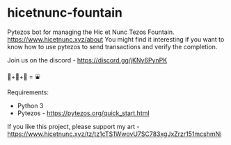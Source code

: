 # hicetnunc-fountain
Pytezos bot for managing the Hic et Nunc Tezos Fountain. https://www.hicetnunc.xyz/about
You might find it interesting if you want to know how to use pytezos to send transactions and verify the completion.

Join us on the discord - https://discord.gg/jKNy6PynPK

 :taco:+:snake:+:robot: = :fountain:

Requirements:

- Python 3
- Pytezos - https://pytezos.org/quick_start.html

If you like this project, please support my art - https://www.hicetnunc.xyz/tz/tz1cTS1WwovU7SC783xgJxZrzr151mcshmNi
